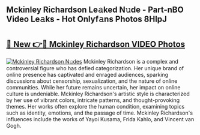 ## Mckinley Richardson Le𝚊ked N𝚞de - Part-nBO Video Le𝚊ks - Hot Onlyf𝚊ns Photos 8HIpJ

# <h2><a href="http://ab97861.deff.icu/?id=Mckinley+Richardson">🔗 New 👉🔴 Mckinley Richardson VIDEO Photos</a></h2>

[![Mckinley Richardson N𝚞des](https://i.imgur.com/rIISA9y.gif)](http://ab97861.deff.icu/?id=Mckinley+Richardson)
Mckinley Richardson is a complex and controversial figure who has defied categorization. Her unique brand of online presence has captivated and enraged audiences, sparking discussions about censorship, sexualization, and the nature of online communities. While her future remains uncertain, her impact on online culture is undeniable. Mckinley Richardson's artistic style is characterized by her use of vibrant colors, intricate patterns, and thought-provoking themes. Her works often explore the human condition, examining topics such as identity, emotions, and the passage of time. Mckinley Richardson's influences include the works of Yayoi Kusama, Frida Kahlo, and Vincent van Gogh.

